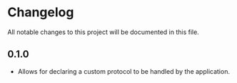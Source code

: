 # Changelog
All notable changes to this project will be documented in this file.

## 0.1.0
- Allows for declaring a custom protocol to be handled by the application.
